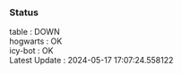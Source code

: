 ### Status


table : DOWN  
hogwarts : OK  
icy-bot : OK  
Latest Update : 2024-05-17 17:07:24.558122
